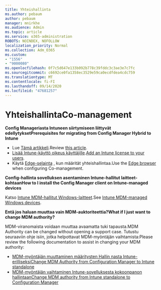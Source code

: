 ```yaml
---
title: Yhteishallinta
ms.author: pebaum
author: pebaum
manager: mnirkhe
ms.audience: Admin
ms.topic: article
ms.service: o365-administration
ROBOTS: NOINDEX, NOFOLLOW
localization_priority: Normal
ms.collection: Adm_O365
ms.custom:
- "1556"
- "9000080"
ms.openlocfilehash: 0f7c5d647e133b092b778c39fddc3c3ae3e7c7fc
ms.sourcegitcommit: c6692ce0fa1358ec3529e59ca0ecdfdea4cdc759
ms.translationtype: MT
ms.contentlocale: fi-FI
ms.lasthandoff: 09/14/2020
ms.locfileid: "47681257"
---
```

# <a name="co-management"></a><span data-ttu-id="f4e42-102">Yhteishallinta</span><span class="sxs-lookup"><span data-stu-id="f4e42-102">Co-management</span></span>

<span data-ttu-id="f4e42-103">**Config Manageriasta Intuneen siirtymiseen liittyvät edellytykset**</span><span class="sxs-lookup"><span data-stu-id="f4e42-103">**Prerequisites for migrating from Config Manager Hybrid to Intune**</span></span>

- <span data-ttu-id="f4e42-104">Lue [Tämä artikkeli](https://docs.microsoft.com/configmgr/mdm/deploy-use/migrate-hybridmdm-to-intunesa).</span><span class="sxs-lookup"><span data-stu-id="f4e42-104">Review [this article](https://docs.microsoft.com/configmgr/mdm/deploy-use/migrate-hybridmdm-to-intunesa).</span></span>
- <span data-ttu-id="f4e42-105">[Lisää Intune-käyttö oikeus käyttäjille](https://docs.microsoft.com/intune/licenses-assign).</span><span class="sxs-lookup"><span data-stu-id="f4e42-105">[Add an Intune license to your users](https://docs.microsoft.com/intune/licenses-assign).</span></span>
- <span data-ttu-id="f4e42-106">Käytä [Edge-selainta](https://www.microsoft.com/windows/microsoft-edge) , kun määrität yhteishallintaa.</span><span class="sxs-lookup"><span data-stu-id="f4e42-106">Use the [Edge browser](https://www.microsoft.com/windows/microsoft-edge) when configuring Co-management.</span></span>

<span data-ttu-id="f4e42-107">**Config-hallinta sovelluksen asentaminen Intune-hallitut laitteet-kohtaan**</span><span class="sxs-lookup"><span data-stu-id="f4e42-107">**How to I install the Config Manager client on Intune-managed devices**</span></span>

<span data-ttu-id="f4e42-108">Katso [Intune MDM-hallitut Windows-laitteet](https://docs.microsoft.com/configmgr/core/clients/deploy/deploy-clients-to-windows-computers#bkmk_mdm).</span><span class="sxs-lookup"><span data-stu-id="f4e42-108">See [Intune MDM-managed Windows devices](https://docs.microsoft.com/configmgr/core/clients/deploy/deploy-clients-to-windows-computers#bkmk_mdm).</span></span>

<span data-ttu-id="f4e42-109">**Entä jos haluan muuttaa vain MDM-auktoriteettia?**</span><span class="sxs-lookup"><span data-stu-id="f4e42-109">**What if I just want to change MDM authority?**</span></span>

<span data-ttu-id="f4e42-110">MDM-viranomaista voidaan muuttaa avaamatta tuki tapausta.</span><span class="sxs-lookup"><span data-stu-id="f4e42-110">MDM Authority can be changed without opening a support case.</span></span> <span data-ttu-id="f4e42-111">Tutustu seuraaviin ohje isiin, jotka helpottavat MDM-myöntäjän vaihtamista:</span><span class="sxs-lookup"><span data-stu-id="f4e42-111">Please review the following documentation to assist in changing your MDM authority:</span></span>

- [<span data-ttu-id="f4e42-112">MDM-myöntäjän muuttaminen määritysten Hallin nasta Intune-erilliseksi</span><span class="sxs-lookup"><span data-stu-id="f4e42-112">Change MDM Authority from Configuration Manager to Intune standalone</span></span>](https://docs.microsoft.com/configmgr/mdm/deploy-use/migrate-change-mdm-authority)
- [<span data-ttu-id="f4e42-113">MDM-myöntäjän vaihtaminen Intune-sovelluksesta kokoonpanon hallintaan</span><span class="sxs-lookup"><span data-stu-id="f4e42-113">Change MDM authority from Intune standalone to Configuration Manager</span></span>](https://docs.microsoft.com/configmgr/mdm/deploy-use/change-mdm-authority)
